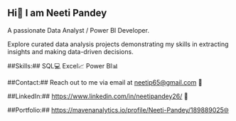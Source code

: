 ## Hi👋 I am Neeti Pandey

A passionate Data Analyst / Power BI Developer.

Explore curated data analysis projects demonstrating my skills in extracting insights and making data-driven decisions.

##Skills:##  SQL💻 Excel📈 Power BI📊

##Contact:##  Reach out to me via email at neetip65@gmail.com 📧

##LinkedIn:## https://www.linkedin.com/in/neetipandey26/ 🔗

##Portfolio:## https://mavenanalytics.io/profile/Neeti-Pandey/189889025🌐
